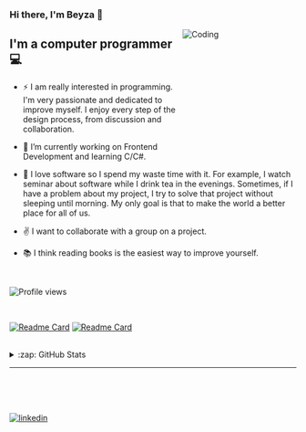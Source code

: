 ### Hi there, I'm Beyza 👋  

<img src="https://github.com/b-tekinli/Yazilim-Teknikleri-ve-Diger-Yararli-Turkce-Kaynaklar/blob/main/images/code.gif" alt="Coding" width=200 height=200 align="right">

## I'm a computer programmer :computer:  

- ⚡ I am really interested in programming. I'm very passionate and dedicated to improve myself. I enjoy every step of the design process, from discussion and collaboration.

- 🔭 I’m currently working on Frontend Development and learning C/C#.  <br />
- 💬 I love software so I spend my waste time with it. For example, I watch seminar about software while I drink tea in the evenings. Sometimes, if I have a problem about my project, I try to solve that project without sleeping until morning. My only goal is that to make the world a better place for all of us.   <br />
- ✌️ I want to collaborate with a group on a project.  <br />
- 📚 I think reading books is the easiest way to improve yourself.  <br />


<br />


![Profile views](https://gpvc.arturio.dev/b-tekinli)


<br />
 

[![Readme Card](https://github-readme-stats.vercel.app/api/pin/?username=b-tekinli&repo=ReCapProject-Backend&title_color=00d7ea&text_color=ffffff&bg_color=292E36&icon=fdf000&hide_border=true)](https://github.com/b-tekinli/ReCapProject-Backend) [![Readme Card](https://github-readme-stats.vercel.app/api/pin/?username=b-tekinli&repo=ReCapProject-Frontend&title_color=ff9900&text_color=ffffff&bg_color=292E36&icon=fdf000&hide_border=true)](https://github.com/b-tekinli/ReCapProject-Frontend)


<br />


<details>
  
  <summary>:zap: GitHub Stats</summary> 
  
 <br />
 

![GitHub stats](https://github-readme-stats.vercel.app/api?username=b-tekinli&show_icons=true&title_color=66ff66&icon_color=ffdf00&text_color=ffffff&bg_color=292E36&icon=5C4F31&ring=292E36&hide_border=true)
[![Top Langs](https://github-readme-stats.vercel.app/api/top-langs/?username=b-tekinli&layout=compact&langs_count=25&title_color=66ff66&text_color=ffffff&bg_color=292E36&hide_border=true)](https://github.com/b-tekinli/github-readme-stats)


<br />


[![GitHub Streak](https://github-readme-streak-stats.herokuapp.com?user=b-tekinli&theme=gruvbox_duo&hide_border=true&background=292E36&stroke=00B3DD&ring=DD7D7D&fire=DD2727&currStreakNum=DD9F60&sideNums=DD9100&currStreakLabel=DD2727&sideLabels=DD5855&dates=FFDDA5)](https://git.io/streak-stats)


<br />


![trophy](https://github-profile-trophy.vercel.app/?username=b-tekinli&theme=darkhub)


<br />


![GitHub Activity Graph](https://activity-graph.herokuapp.com/graph?username=b-tekinli)


<br />


<a href='https://archiveprogram.github.com/'><img src='https://raw.githubusercontent.com/acervenky/animated-github-badges/master/assets/acbadge.gif' width='40' height='40'></a> <a href='https://docs.github.com/en/developers'><img src='https://raw.githubusercontent.com/acervenky/animated-github-badges/master/assets/devbadge.gif' width='40' height='40'></a> <a href='https://github.com/pricing'><img src='https://raw.githubusercontent.com/acervenky/animated-github-badges/master/assets/pro.gif' width='40' height='40'></a> <a href='https://stars.github.com/'><img src='https://raw.githubusercontent.com/acervenky/animated-github-badges/master/assets/starbadge.gif' width='35' height='35'></a> 


</details>

----------------------------------------------------------------------------------------------------------------------------------------------------------------

<br />
<br />
<br />


[<img src='https://cdn.jsdelivr.net/npm/simple-icons@3.0.1/icons/linkedin.svg' alt='linkedin' height='40'>](https://www.linkedin.com/in/beyzanur-tekinli-8a1b421a7//)

